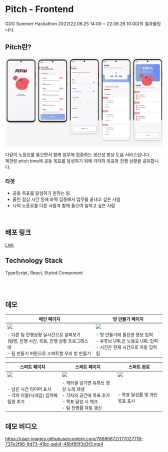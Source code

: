 # Pitch - Frontend

GDG Summer Hackathon 2022(22.06.25 14:00 ~ 22.06.26 10:00)의 결과물입니다. 

## Pitch란?

![image-20220630061716299](https://raw.githubusercontent.com/BonJunKu/image_server/upload/img/202206300617330.png)

다같이 노동요를 들으면서 함께 업무에 집중하는 생산성 향상 도움 서비스입니다.  
제한된 pitch time에 공동 목표를 달성하기 위해 각자의 목표와 진행 상황을 공유합니다.  
### 타겟
- 공동 목표를 달성하기 원하는 팀
- 졸린 점심 시간 등에 바짝 집중해서 업무를 끝내고 싶은 사람
- 나의 노동요를 다른 사람과 함께 들으며 일하고 싶은 사람
<br />

## 배포 링크

[Link](https://pitch-frontend.vercel.app/)  

## Technology Stack

TypeScript, React, Styled Component 

<br /><br />


## 데모

| 메인 페이지 | 방 만들기 페이지 | 
| --- | --- | 
|<img width="300" src="https://user-images.githubusercontent.com/76686872/177027942-3c6287b5-779f-43aa-880b-46857d5c54a6.png"/>|<img width="300" src="https://user-images.githubusercontent.com/76686872/177027957-3d6b2bf6-1462-49bc-8d76-558e7a22ea24.png"/>|
| - 다른 팀 진행상황 실시간으로 살펴보기<br />(팀명, 진행 시간, 목표, 진행 상황 프로그레스바  <br />- 팀 만들기 버튼으로 스퍼트할 우리 방 만들기  | - 방 만들기에 필요한 정보 입력 <br /> - 유튜브 URL은 노동요 URL 입력 <br />- 시간은 현재 시간으로 자동 입력됨 |

| 스퍼트 페이지 | 스퍼트 페이지 | 스퍼트 완료 |
| --- | --- | --- |
|<img width="300" src="https://user-images.githubusercontent.com/76686872/177028255-3489cb65-9b6f-4208-8982-4b3ffc53ba71.png"/> |<img width="300" src="https://user-images.githubusercontent.com/76686872/177028251-7318bf3a-416c-46f4-8aa8-642fbbb7b75e.png"/>|<img width="300" src="https://user-images.githubusercontent.com/76686872/177028098-a0a8fb47-c93c-4893-91c5-a7a4e5a78b8e.png"/> |
| - 남은 시간 타이머 표시 <br />- 각자 이름(닉네임) 입력해 팀원 추가 | - 캐러셀 넘기면 유튜브 영상 노래 재생 <br />- 각자의 공간에 목표 추가 <br />- 목표 달성 시 체크 <br /> - 팀 진행률 자동 갱신 <br />  | <br />- 목표 달성률 및 개인 목표 표시 |


## 데모 비디오

https://user-images.githubusercontent.com/76686872/177027718-737e2f96-8d73-41bc-aeb4-48bf85f3d3f3.mp4

